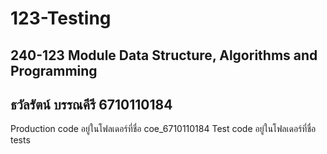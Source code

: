 # 123-Testing

## 240-123 Module Data Structure, Algorithms and Programming

## ธวัลรัตน์ บรรณคีรี 6710110184

Production code อยู่ในโฟลเดอร์ที่ชื่อ coe_6710110184
Test code อยู่ในโฟลเดอร์ที่ชื่อ tests
